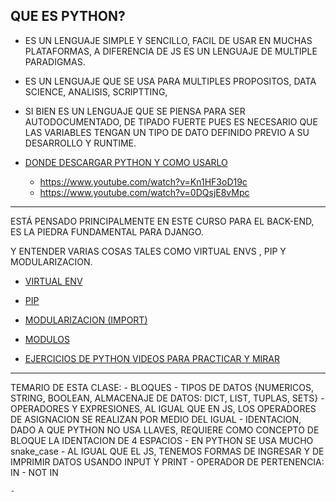 QUE ES PYTHON?
---

-   ES UN LENGUAJE SIMPLE Y SENCILLO, FACIL DE USAR EN MUCHAS PLATAFORMAS, A DIFERENCIA DE JS ES UN LENGUAJE DE MULTIPLE PARADIGMAS.

-   ES UN LENGUAJE QUE SE USA PARA MULTIPLES PROPOSITOS, DATA SCIENCE, ANALISIS, SCRIPTTING, 

-   SI BIEN ES UN LENGUAJE QUE SE PIENSA PARA SER AUTODOCUMENTADO, DE TIPADO FUERTE PUES ES NECESARIO QUE LAS VARIABLES TENGAN UN TIPO DE DATO DEFINIDO PREVIO A SU DESARROLLO Y RUNTIME.
-   [DONDE DESCARGAR PYTHON Y COMO USARLO](https://www.python.org/)
    *   https://www.youtube.com/watch?v=Kn1HF3oD19c
    *   https://www.youtube.com/watch?v=0DQsjE8vMpc
---

ESTÁ PENSADO PRINCIPALMENTE EN ESTE CURSO PARA EL BACK-END, ES LA PIEDRA FUNDAMENTAL PARA DJANGO.

Y ENTENDER VARIAS COSAS TALES COMO VIRTUAL ENVS , PIP Y MODULARIZACION.


- [VIRTUAL ENV ](https://virtualenv.pypa.io/en/latest/)
- [PIP](https://pypi.org/project/pip/)
- [MODULARIZACION (IMPORT) ](https://www.geeksforgeeks.org/python-modules/)
- [MODULOS](https://www2.eii.uva.es/fund_inf/python/notebooks/09_Modulos/Modulos.html)

- [EJERCICIOS DE PYTHON VIDEOS PARA PRACTICAR Y MIRAR](https://www.youtube.com/watch?v=9ESf-HKu3pA&list=PL38jyKCj3kacMaCET3kPiapT2mdDWwQUQ)
---


TEMARIO DE ESTA CLASE: 
    -   BLOQUES
    -   TIPOS DE DATOS {NUMERICOS, STRING, BOOLEAN, ALMACENAJE DE DATOS: DICT, LIST, TUPLAS, SETS}
    -   OPERADORES Y EXPRESIONES, AL IGUAL QUE EN JS, LOS OPERADORES DE ASIGNACION SE REALIZAN POR MEDIO DEL IGUAL
    -   IDENTACION, DADO A QUE PYTHON NO USA LLAVES, REQUIERE  COMO CONCEPTO DE BLOQUE LA IDENTACION DE 4 ESPACIOS
    -   EN PYTHON SE USA MUCHO snake_case
    -   AL IGUAL QUE EL JS, TENEMOS FORMAS DE INGRESAR Y DE IMPRIMIR DATOS USANDO INPUT Y PRINT
    -   OPERADOR DE PERTENENCIA: IN  - NOT IN

    -